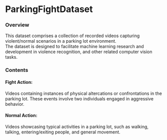 # ParkingFightDataset

### Overview  
This dataset comprises a collection of recorded videos capturing violent/normal scenarios in a parking lot environment.  
The dataset is designed to facilitate machine learning research and development in violence recognition, and other related computer vision tasks.  

### Contents  
#### Fight Action:
Videos containing instances of physical altercations or confrontations in the parking lot. These events involve two individuals engaged in aggressive behavior.  

#### Normal Action: 
Videos showcasing typical activities in a parking lot, such as walking, talking, entering/exiting people, and general movement. 
